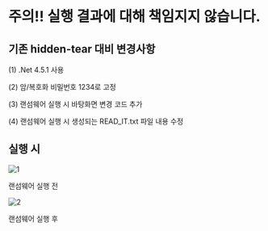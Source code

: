 # 주의!! 실행 결과에 대해 책임지지 않습니다.


## 기존 hidden-tear 대비 변경사항

(1) .Net 4.5.1 사용

(2) 암/복호화 비밀번호 1234로 고정

(3) 랜섬웨어 실행 시 바탕화면 변경 코드 추가

(4) 랜섬웨어 실행 시 생성되는 READ_IT.txt 파일 내용 수정



## 실행 시

![1](https://github.com/Rookies13/hidden_tear_senanam/assets/118866737/c2d3647a-1d76-4a97-82e1-bd3bc7dd3bf5)

랜섬웨어 실행 전

![2](https://github.com/Rookies13/hidden_tear_senanam/assets/118866737/46038675-71f2-4863-8942-5f59326931ae)

랜섬웨어 실행 후
